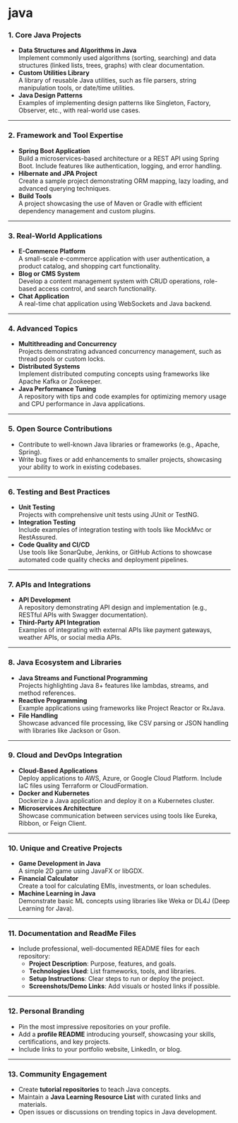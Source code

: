 # java


### **1. Core Java Projects**
- **Data Structures and Algorithms in Java**  
  Implement commonly used algorithms (sorting, searching) and data structures (linked lists, trees, graphs) with clear documentation.
- **Custom Utilities Library**  
  A library of reusable Java utilities, such as file parsers, string manipulation tools, or date/time utilities.
- **Java Design Patterns**  
  Examples of implementing design patterns like Singleton, Factory, Observer, etc., with real-world use cases.

---

### **2. Framework and Tool Expertise**
- **Spring Boot Application**  
  Build a microservices-based architecture or a REST API using Spring Boot. Include features like authentication, logging, and error handling.
- **Hibernate and JPA Project**  
  Create a sample project demonstrating ORM mapping, lazy loading, and advanced querying techniques.
- **Build Tools**  
  A project showcasing the use of Maven or Gradle with efficient dependency management and custom plugins.

---

### **3. Real-World Applications**
- **E-Commerce Platform**  
  A small-scale e-commerce application with user authentication, a product catalog, and shopping cart functionality.
- **Blog or CMS System**  
  Develop a content management system with CRUD operations, role-based access control, and search functionality.
- **Chat Application**  
  A real-time chat application using WebSockets and Java backend.

---

### **4. Advanced Topics**
- **Multithreading and Concurrency**  
  Projects demonstrating advanced concurrency management, such as thread pools or custom locks.
- **Distributed Systems**  
  Implement distributed computing concepts using frameworks like Apache Kafka or Zookeeper.
- **Java Performance Tuning**  
  A repository with tips and code examples for optimizing memory usage and CPU performance in Java applications.

---

### **5. Open Source Contributions**
- Contribute to well-known Java libraries or frameworks (e.g., Apache, Spring).
- Write bug fixes or add enhancements to smaller projects, showcasing your ability to work in existing codebases.

---

### **6. Testing and Best Practices**
- **Unit Testing**  
  Projects with comprehensive unit tests using JUnit or TestNG.
- **Integration Testing**  
  Include examples of integration testing with tools like MockMvc or RestAssured.
- **Code Quality and CI/CD**  
  Use tools like SonarQube, Jenkins, or GitHub Actions to showcase automated code quality checks and deployment pipelines.

---

### **7. APIs and Integrations**
- **API Development**  
  A repository demonstrating API design and implementation (e.g., RESTful APIs with Swagger documentation).
- **Third-Party API Integration**  
  Examples of integrating with external APIs like payment gateways, weather APIs, or social media APIs.

---

### **8. Java Ecosystem and Libraries**
- **Java Streams and Functional Programming**  
  Projects highlighting Java 8+ features like lambdas, streams, and method references.
- **Reactive Programming**  
  Example applications using frameworks like Project Reactor or RxJava.
- **File Handling**  
  Showcase advanced file processing, like CSV parsing or JSON handling with libraries like Jackson or Gson.

---

### **9. Cloud and DevOps Integration**
- **Cloud-Based Applications**  
  Deploy applications to AWS, Azure, or Google Cloud Platform. Include IaC files using Terraform or CloudFormation.
- **Docker and Kubernetes**  
  Dockerize a Java application and deploy it on a Kubernetes cluster.
- **Microservices Architecture**  
  Showcase communication between services using tools like Eureka, Ribbon, or Feign Client.

---

### **10. Unique and Creative Projects**
- **Game Development in Java**  
  A simple 2D game using JavaFX or libGDX.
- **Financial Calculator**  
  Create a tool for calculating EMIs, investments, or loan schedules.
- **Machine Learning in Java**  
  Demonstrate basic ML concepts using libraries like Weka or DL4J (Deep Learning for Java).

---

### **11. Documentation and ReadMe Files**
- Include professional, well-documented README files for each repository:
  - **Project Description**: Purpose, features, and goals.
  - **Technologies Used**: List frameworks, tools, and libraries.
  - **Setup Instructions**: Clear steps to run or deploy the project.
  - **Screenshots/Demo Links**: Add visuals or hosted links if possible.

---

### **12. Personal Branding**
- Pin the most impressive repositories on your profile.
- Add a **profile README** introducing yourself, showcasing your skills, certifications, and key projects.
- Include links to your portfolio website, LinkedIn, or blog.

---

### **13. Community Engagement**
- Create **tutorial repositories** to teach Java concepts.
- Maintain a **Java Learning Resource List** with curated links and materials.
- Open issues or discussions on trending topics in Java development.

